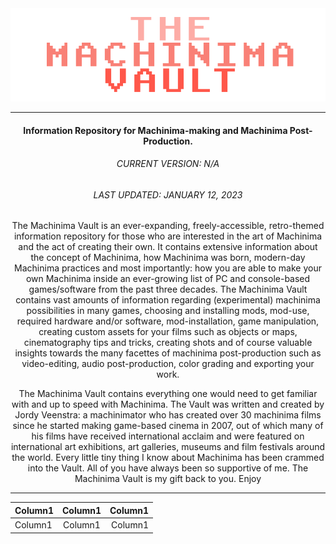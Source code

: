 <img src="/git-assets/temp_logo_machinima-vault.png" alt="Logo of the Machinima Vault"/>

---

<h4 align="center">Information Repository for Machinima-making and Machinima Post-Production.</h4>

<h6 align="center">CURRENT VERSION: N/A</h6>
<h6 align="center">LAST UPDATED: JANUARY 12, 2023</h6>

<p align="center">The Machinima Vault is an ever-expanding, freely-accessible, retro-themed information repository for those who are interested in the art of Machinima and the act of creating their own. It contains extensive information about the concept of Machinima, how Machinima was born, modern-day Machinima practices and most importantly: how you are able to make your own Machinima inside an ever-growing list of PC and console-based games/software from the past three decades. The Machinima Vault contains vast amounts of information regarding (experimental) machinima possibilities in many games, choosing and installing mods, mod-use, required hardware and/or software, mod-installation, game manipulation, creating custom assets for your films such as objects or maps, cinematography tips and tricks, creating shots and of course valuable insights towards the many facettes of machinima post-production such as video-editing, audio post-production, color grading and exporting your work.</p>
<p align="center">The Machinima Vault contains everything one would need to get familiar with and up to speed with Machinima. The Vault was written and created by Jordy Veenstra: a machinimator who has created over 30 machinima films since he started making game-based cinema in 2007, out of which many of his films have received international acclaim and were featured on international art exhibitions, art galleries, museums and film festivals around the world. Every little tiny thing I know about Machinima has been crammed into the Vault. All of you have always been so supportive of me. The Machinima Vault is my gift back to you. Enjoy</p>

---

<table>
    <thead>
        <tr>
            <th align="left">Column1</th>
            <th align="center">Column1</th>
            <th align="right">Column1</th>
        </tr>
    </thead>
    <tbody>
        <tr>
            <td align="left">Column1</td>
            <td align="center">Column1</td>
            <td align="right">Column1</td>
        </tr>
    </tbody>
</table>
